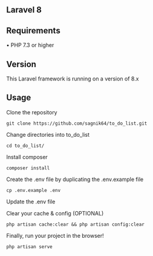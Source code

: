 ## Laravel 8 

## Requirements
•	PHP 7.3 or higher

## Version
This Laravel framework is running on a version of 8.x

## Usage <br>
Clone the repository <br>
```
git clone https://github.com/sagnik64/to_do_list.git
```

Change directories into to_do_list <br>
```
cd to_do_list/
```

Install composer <br>
```
composer install
```

Create the .env file by duplicating the .env.example file <br>
```
cp .env.example .env
```

Update the .env file <br>


Clear your cache & config (OPTIONAL)
``` 
php artisan cache:clear && php artisan config:clear
```

Finally, run your project in the browser!
```
php artisan serve
```
